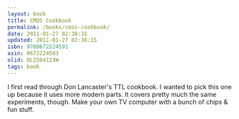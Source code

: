 ```yaml
---
layout: book
title: CMOS Cookbook
permalink: /books/cmos-cookbook/
date: 2011-01-27 02:38:15
updated: 2011-01-27 02:38:15
isbn: 9780672224591
asin: 0672224593
olid: OL2564123W
tags: book
---
```

I first read through Don Lancaster's TTL cookbook. I wanted to pick this one up
because it uses more modern parts. It covers pretty much the same experiments,
though. Make your own TV computer with a bunch of chips & fun stuff.
